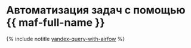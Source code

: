 # Автоматизация задач с помощью {{ maf-full-name }}

{% include notitle [yandex-query-with-airfow](../../_tutorials/dataplatform/yandex-query-with-airflow.md) %}
